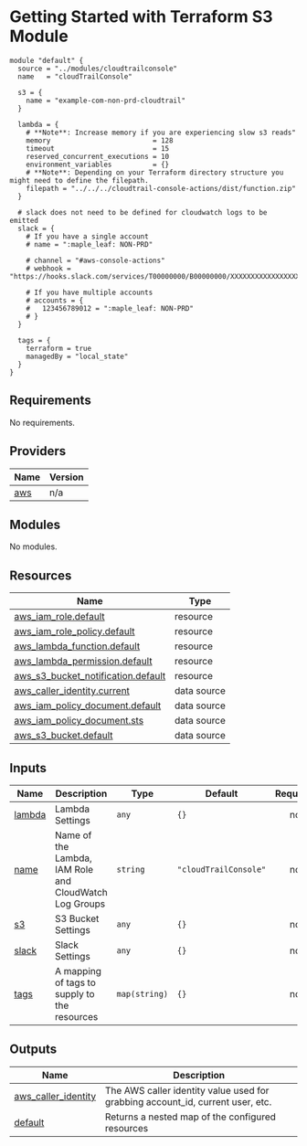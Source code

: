 # Getting Started with Terraform S3 Module

```hcl
module "default" {
  source = "../modules/cloudtrailconsole"
  name   = "cloudTrailConsole"

  s3 = {
    name = "example-com-non-prd-cloudtrail"
  }

  lambda = {
    # **Note**: Increase memory if you are experiencing slow s3 reads"
    memory                         = 128
    timeout                        = 15
    reserved_concurrent_executions = 10
    environment_variables          = {}
    # **Note**: Depending on your Terraform directory structure you might need to define the filepath.
    filepath = "../../../cloudtrail-console-actions/dist/function.zip"
  }

  # slack does not need to be defined for cloudwatch logs to be emitted
  slack = {
    # If you have a single account
    # name = ":maple_leaf: NON-PRD"

    # channel = "#aws-console-actions"
    # webhook = "https://hooks.slack.com/services/T00000000/B00000000/XXXXXXXXXXXXXXXXXXXXXXXX"

    # If you have multiple accounts
    # accounts = {
    #   123456789012 = ":maple_leaf: NON-PRD"
    # }
  }

  tags = {
    terraform = true
    managedBy = "local_state"
  }
}
```

## Requirements

No requirements.

## Providers

| Name | Version |
|------|---------|
| <a name="provider_aws"></a> [aws](#provider\_aws) | n/a |

## Modules

No modules.

## Resources

| Name | Type |
|------|------|
| [aws_iam_role.default](https://registry.terraform.io/providers/hashicorp/aws/latest/docs/resources/iam_role) | resource |
| [aws_iam_role_policy.default](https://registry.terraform.io/providers/hashicorp/aws/latest/docs/resources/iam_role_policy) | resource |
| [aws_lambda_function.default](https://registry.terraform.io/providers/hashicorp/aws/latest/docs/resources/lambda_function) | resource |
| [aws_lambda_permission.default](https://registry.terraform.io/providers/hashicorp/aws/latest/docs/resources/lambda_permission) | resource |
| [aws_s3_bucket_notification.default](https://registry.terraform.io/providers/hashicorp/aws/latest/docs/resources/s3_bucket_notification) | resource |
| [aws_caller_identity.current](https://registry.terraform.io/providers/hashicorp/aws/latest/docs/data-sources/caller_identity) | data source |
| [aws_iam_policy_document.default](https://registry.terraform.io/providers/hashicorp/aws/latest/docs/data-sources/iam_policy_document) | data source |
| [aws_iam_policy_document.sts](https://registry.terraform.io/providers/hashicorp/aws/latest/docs/data-sources/iam_policy_document) | data source |
| [aws_s3_bucket.default](https://registry.terraform.io/providers/hashicorp/aws/latest/docs/data-sources/s3_bucket) | data source |

## Inputs

| Name | Description | Type | Default | Required |
|------|-------------|------|---------|:--------:|
| <a name="input_lambda"></a> [lambda](#input\_lambda) | Lambda Settings | `any` | `{}` | no |
| <a name="input_name"></a> [name](#input\_name) | Name of the Lambda, IAM Role and CloudWatch Log Groups | `string` | `"cloudTrailConsole"` | no |
| <a name="input_s3"></a> [s3](#input\_s3) | S3 Bucket Settings | `any` | `{}` | no |
| <a name="input_slack"></a> [slack](#input\_slack) | Slack Settings | `any` | `{}` | no |
| <a name="input_tags"></a> [tags](#input\_tags) | A mapping of tags to supply to the resources | `map(string)` | `{}` | no |

## Outputs

| Name | Description |
|------|-------------|
| <a name="output_aws_caller_identity"></a> [aws\_caller\_identity](#output\_aws\_caller\_identity) | The AWS caller identity value used for grabbing account\_id, current user, etc. |
| <a name="output_default"></a> [default](#output\_default) | Returns a nested map of the configured resources |
